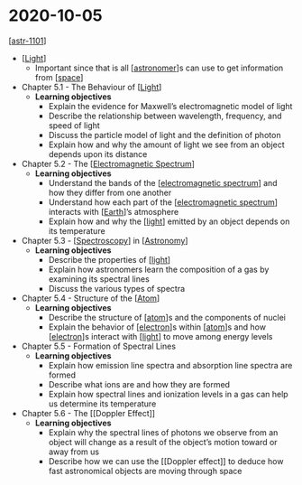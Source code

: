 # 2020-10-05

[[astr-1101]]

- [[Light]]
  - Important since that is all [[astronomer]]s can use to get information from [[space]]
- Chapter 5.1 - The Behaviour of [[Light]]
  - **Learning objectives**
    - Explain the evidence for Maxwell’s electromagnetic model of light
    - Describe the relationship between wavelength, frequency, and speed of light
    - Discuss the particle model of light and the definition of photon
    - Explain how and why the amount of light we see from an object depends upon its distance
- Chapter 5.2 - The [[Electromagnetic Spectrum]]
  - **Learning objectives**
    - Understand the bands of the [[electromagnetic spectrum]] and how they differ from one another
    - Understand how each part of the [[electromagnetic spectrum]] interacts with [[Earth]]’s atmosphere
    - Explain how and why the [[light]] emitted by an object depends on its temperature
- Chapter 5.3 - [[Spectroscopy]] in [[Astronomy]]
  - **Learning objectives**
    - Describe the properties of [[light]]
    - Explain how astronomers learn the composition of a gas by examining its spectral lines
    - Discuss the various types of spectra
- Chapter 5.4 - Structure of the [[Atom]]
  - **Learning objectives**
    - Describe the structure of [[atom]]s and the components of nuclei
    - Explain the behavior of [[electron]]s within [[atom]]s and how [[electron]]s interact with [[light]] to move among energy levels
- Chapter 5.5 - Formation of Spectral Lines
  - **Learning objectives**
    - Explain how emission line spectra and absorption line spectra are formed
    - Describe what ions are and how they are formed
    - Explain how spectral lines and ionization levels in a gas can help us determine its temperature
- Chapter 5.6 - The [[Doppler Effect]]
  - **Learning objectives**
    - Explain why the spectral lines of photons we observe from an object will change as a result of the object’s motion toward or away from us
    - Describe how we can use the [[Doppler effect]] to deduce how fast astronomical objects are moving through space


[//begin]: # "Autogenerated link references for markdown compatibility"
[astr-1101]: astr-1101 "ASTR 1101 - Intro to the Solar System"
[Light]: light "Light"
[astronomer]: astronomer "Astronomer"
[space]: space "Space"
[Electromagnetic Spectrum]: electromagnetic-spectrum "Electromagnetic Spectrum"
[electromagnetic spectrum]: electromagnetic-spectrum "Electromagnetic Spectrum"
[Earth]: earth "Earth 🜨"
[light]: light "Light"
[Spectroscopy]: spectroscopy "Spectroscopy"
[Astronomy]: astronomy "Astronomy"
[Atom]: atom "Atom"
[atom]: atom "Atom"
[electron]: electron "Electron"
[//end]: # "Autogenerated link references"